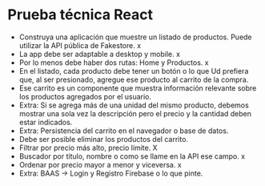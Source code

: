 # Prueba técnica React
- Construya una aplicación que muestre un listado de productos. Puede utilizar la API pública de Fakestore. x
- La app debe ser adaptable a desktop y mobile. x
- Por lo menos debe haber dos rutas: Home y Productos. x
- En el listado, cada producto debe tener un botón o lo que Ud prefiera que, al ser presionado, agregue ese producto al carrito de la compra.
- Ese carrito es un componente que muestra información relevante sobre los productos agregados por el usuario.
- Extra: Si se agrega más de una unidad del mismo producto, debemos mostrar una sola vez la descripción pero el precio y la cantidad deben estar indicados.
- Extra: Persistencia del carrito en el navegador o base de datos.
- Debe ser posible eliminar los productos del carrito.
- Filtrar por precio más alto, precio límite. X
- Buscador por título, nombre o como se llame en la API ese campo. x
- Ordenar por precio mayor a menor y viceversa. x
- Extra: BAAS -> Login y Registro Firebase o lo que pinte.



